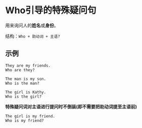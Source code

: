 # Who引导的特殊疑问句
用来询问人的**姓名**或**身份**。

结构：`Who + 助动词 + 主语?`

## 示例
```
They are my friends.
Who are they?

The man is my son.
Who is the man?

The girl is Kathy.
Who is the girl?
```

**特殊疑问词对主语进行提问时不倒装(即不需要把助动词提至主语前)**
```
The girl is my friend.
Who is my friend?
```
